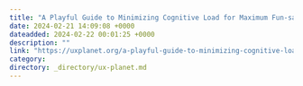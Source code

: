 ```yaml
---
title: "A Playful Guide to Minimizing Cognitive Load for Maximum Fun-sability! ✨‍♂️"
date: 2024-02-21 14:09:08 +0000
dateadded: 2024-02-22 00:01:25 +0000
description: ""
link: "https://uxplanet.org/a-playful-guide-to-minimizing-cognitive-load-for-maximum-fun-sability-%EF%B8%8F-dd8e28681b26?source=rss----819cc2aaeee0---4"
category:
directory: _directory/ux-planet.md
---
```

